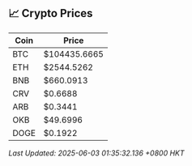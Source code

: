 ## 📈 Crypto Prices

| Coin | Price |
| ---- | ----- |
| BTC | $104435.6665 |
| ETH | $2544.5262 |
| BNB | $660.0913 |
| CRV | $0.6688 |
| ARB | $0.3441 |
| OKB | $49.6996 |
| DOGE | $0.1922 |

_Last Updated: 2025-06-03 01:35:32.136 +0800 HKT_